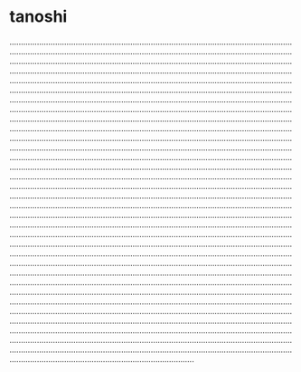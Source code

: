 # tanoshi
.............................................................................................................................................................................................................................................................................................................................................................................................................................................................................................................................................................................................................................................................................................................................................................................................................................................................................................................................................................................................................................................................................................................................................................................................................................................................................................................................................................................................................................................................................................................................................................................................................................................................................................................................................................................................................................................................................................................................................................................................................................................................................................................................................................................................................................................................................................................................................................................................................................................................................................................................................................................................................................................................................................................................................................................................................................................................................................................................................................................................................................................................................................................................................................................................................................................................................................................................................................................................................................................................................................................................................................................................................................................................................................................................................................................................................................................................................................................................................................................................................................................................................................................................................................................................................................................................................................................................................